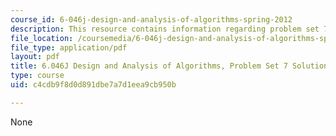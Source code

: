 ```yaml
---
course_id: 6-046j-design-and-analysis-of-algorithms-spring-2012
description: This resource contains information regarding problem set 7 solution.
file_location: /coursemedia/6-046j-design-and-analysis-of-algorithms-spring-2012/c4cdb9f8d0d891dbe7a7d1eea9cb950b_MIT6_046JS12_ps7_sol.pdf
file_type: application/pdf
layout: pdf
title: 6.046J Design and Analysis of Algorithms, Problem Set 7 Solutions
type: course
uid: c4cdb9f8d0d891dbe7a7d1eea9cb950b

---
```

None